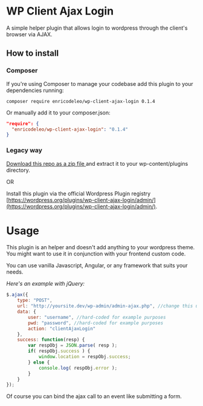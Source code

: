 # WP Client Ajax Login

A simple helper plugin that allows login to wordpress through the client's browser via AJAX.

## How to install

### Composer

If you're using Composer to manage your codebase add this plugin to your dependencies running:

`composer require enricodeleo/wp-client-ajax-login 0.1.4`

Or manually add it to your composer.json:

```JSON
"require": {
  "enricodeleo/wp-client-ajax-login": "0.1.4"
}
```

### Legacy way

[Download this repo as a zip file ](https://github.com/enricodeleo/wpClientAjaxLogin/archive/0.1.4.zip) and extract it
to your wp-content/plugins directory.

OR

Install this plugin via the official Wordpress Plugin registry [https://wordpress.org/plugins/wp-client-ajax-login/admin/](https://wordpress.org/plugins/wp-client-ajax-login/admin/).

# Usage

This plugin is an helper and doesn't add anything to your wordpress theme. You might want to use it in conjunction
with your frontend custom code.

You can use vanilla Javascript, Angular, or any framework that suits your needs. 

_Here's an example with jQuery:_

```JavaScript
$.ajax({
    type: "POST",
    url: "http://yoursite.dev/wp-admin/admin-ajax.php", //change this url acoording to your wp site
    data: {
        user: "username", //hard-coded for example purposes
        pwd: "password", //hard-coded for example purposes
        action: "clientAjaxLogin"
    },
    success: function(resp) {
        var respObj = JSON.parse( resp );
        if( respObj.success ) {
            window.location = respObj.success;
        } else {
            console.log( respObj.error );
        }
    }
});
```

Of course you can bind the ajax call to an event like submitting a form.